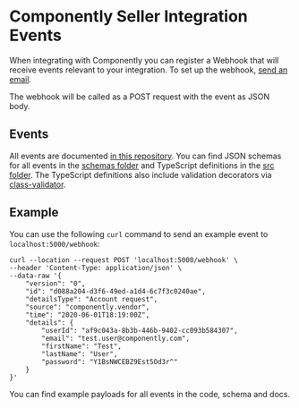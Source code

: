 # Componently Seller Integration Events

When integrating with Componently you can register a Webhook
that will receive events relevant to your integration. To set up the
webhook, [send an email](mailto:daniel.bartholomae@componently.com?subject=Register%20a%20webhook).

The webhook will be called as a POST request with the event as JSON body.

## Events

All events are documented [in this repository](./docs/Events.md).
You can find JSON schemas for all events in the [schemas folder](./schemas) and TypeScript definitions
in the [src folder](./src). The TypeScript definitions also include validation decorators
via [class-validator](https://www.npmjs.com/package/class-validator).

## Example
You can use the following `curl` command to send an example event to `localhost:5000/webhook`:
```shell script
curl --location --request POST 'localhost:5000/webhook' \
--header 'Content-Type: application/json' \
--data-raw '{
    "version": "0",
    "id": "d088a204-d3f6-49ed-a1d4-6c7f3c0240ae",
    "detailsType": "Account request",
    "source": "componently.vendor",
    "time": "2020-06-01T18:19:00Z",
    "details": {
        "userId": "af9c043a-8b3b-446b-9402-cc093b584307",
        "email": "test.user@componently.com",
        "firstName": "Test",
        "lastName": "User",
        "password": "Y1BsNWCEBZ9Est5Od3r^"
    }
}'
```
You can find example payloads for all events in the code, schema and docs.
